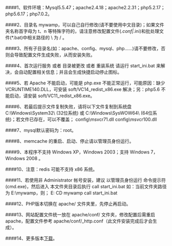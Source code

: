 ####1、软件环境：Mysql5.5.47；apache2.4.18；apache2.2.31；php5.2.17；php5.6.17；php7.0.2。
    
####2、目录名 mywamp，可以自己自行修改(请不要使用中文目录)；如果文件夹名称首字母为 t、n 等特殊字符的，请注意修改配置文件(*.conf|*.ini)和批处理文件(*.bat)中相关路径的 \ 为 / 。
    
####3、所有子目录名(如：apache、config、mysql、php......)请不要修改，否则会导致配置文件生成失败，从而安装失败。
    
####4、首次运行服务 或者 目录被更改 或者 重装系统 请运行 start_ini.bat 来解决，会自动配置相关信息；并且会生成快捷启动停止图标。
    
####5、若 Apache 不能启动，可能是 php.exe 不能正常运行，可能原因：缺少 VCRUNTIME140.DLL，可安装 soft/VC14_redist_x86.exe 解决；另：php5.6 不能启动，请安装 soft/VC11_redist_x86.exe。
    
####6、若最后提示文件复制失败，请将以下文件复制到系统盘 C:\Windows\System32\ (32位系统) 或 C:\Windows\SysWOW64\ (64位系统)；若文件已存在，可以不覆盖；
    config\msvcr71.dll
    config\msvcr100.dll
    
####7、mysql默认密码为：root。
    
####8、memcache 的重启、启动、停止请以管理员身份运行。
    
####9、本程序不支持 Windows XP，Windows 2003；支持 Windows 7，Windows 2008 。
    
####10、注意：redis 可能不支持 x86 系统。
    
####11、若使用非 Administrator 帐号安装，建议 以管理员身份运行 命令提示符(cmd.exe)，然后进入 本文件夹目录后执行 call start_ini.bat
    如：当前文件夹路径为 E:\mywamp，则；
    E:
    CD mywamp
    call start_ini.bat

####12、PHP版本切换在 apache/ 文件夹里，先停止再启动。

####13、网站配置文件统一放在 apache/conf/ 文件夹，修改配置后需重启 apache，配置文件参考 apache/conf/_http.conf（此文件安装完成后才会生成）。

####14、更多版本[下载](http://pan.baidu.com/s/1kTPPZlP#path=%252Fweb_tool)。
